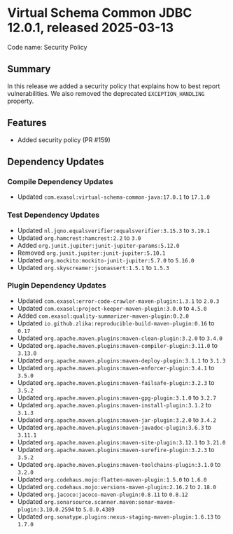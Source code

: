 # Virtual Schema Common JDBC 12.0.1, released 2025-03-13

Code name: Security Policy

## Summary

In this release we added a security policy that explains how to best report vulnerabilities.
We also removed the deprecated `EXCEPTION_HANDLING` property.

## Features

* Added security policy (PR #159)

## Dependency Updates

### Compile Dependency Updates

* Updated `com.exasol:virtual-schema-common-java:17.0.1` to `17.1.0`

### Test Dependency Updates

* Updated `nl.jqno.equalsverifier:equalsverifier:3.15.3` to `3.19.1`
* Updated `org.hamcrest:hamcrest:2.2` to `3.0`
* Added `org.junit.jupiter:junit-jupiter-params:5.12.0`
* Removed `org.junit.jupiter:junit-jupiter:5.10.1`
* Updated `org.mockito:mockito-junit-jupiter:5.7.0` to `5.16.0`
* Updated `org.skyscreamer:jsonassert:1.5.1` to `1.5.3`

### Plugin Dependency Updates

* Updated `com.exasol:error-code-crawler-maven-plugin:1.3.1` to `2.0.3`
* Updated `com.exasol:project-keeper-maven-plugin:3.0.0` to `4.5.0`
* Added `com.exasol:quality-summarizer-maven-plugin:0.2.0`
* Updated `io.github.zlika:reproducible-build-maven-plugin:0.16` to `0.17`
* Updated `org.apache.maven.plugins:maven-clean-plugin:3.2.0` to `3.4.0`
* Updated `org.apache.maven.plugins:maven-compiler-plugin:3.11.0` to `3.13.0`
* Updated `org.apache.maven.plugins:maven-deploy-plugin:3.1.1` to `3.1.3`
* Updated `org.apache.maven.plugins:maven-enforcer-plugin:3.4.1` to `3.5.0`
* Updated `org.apache.maven.plugins:maven-failsafe-plugin:3.2.3` to `3.5.2`
* Updated `org.apache.maven.plugins:maven-gpg-plugin:3.1.0` to `3.2.7`
* Updated `org.apache.maven.plugins:maven-install-plugin:3.1.2` to `3.1.3`
* Updated `org.apache.maven.plugins:maven-jar-plugin:3.2.0` to `3.4.2`
* Updated `org.apache.maven.plugins:maven-javadoc-plugin:3.6.3` to `3.11.1`
* Updated `org.apache.maven.plugins:maven-site-plugin:3.12.1` to `3.21.0`
* Updated `org.apache.maven.plugins:maven-surefire-plugin:3.2.3` to `3.5.2`
* Updated `org.apache.maven.plugins:maven-toolchains-plugin:3.1.0` to `3.2.0`
* Updated `org.codehaus.mojo:flatten-maven-plugin:1.5.0` to `1.6.0`
* Updated `org.codehaus.mojo:versions-maven-plugin:2.16.2` to `2.18.0`
* Updated `org.jacoco:jacoco-maven-plugin:0.8.11` to `0.8.12`
* Updated `org.sonarsource.scanner.maven:sonar-maven-plugin:3.10.0.2594` to `5.0.0.4389`
* Updated `org.sonatype.plugins:nexus-staging-maven-plugin:1.6.13` to `1.7.0`
